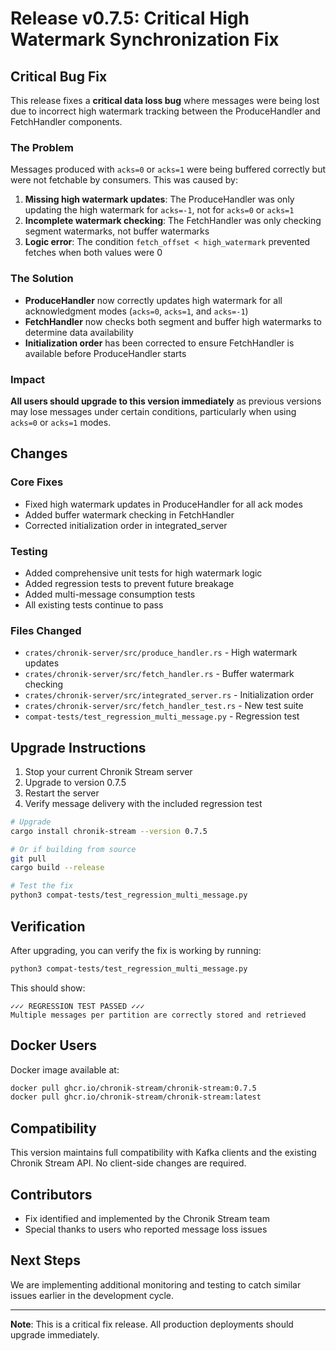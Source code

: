 # Release v0.7.5: Critical High Watermark Synchronization Fix

## Critical Bug Fix

This release fixes a **critical data loss bug** where messages were being lost due to incorrect high watermark tracking between the ProduceHandler and FetchHandler components.

### The Problem

Messages produced with `acks=0` or `acks=1` were being buffered correctly but were not fetchable by consumers. This was caused by:

1. **Missing high watermark updates**: The ProduceHandler was only updating the high watermark for `acks=-1`, not for `acks=0` or `acks=1`
2. **Incomplete watermark checking**: The FetchHandler was only checking segment watermarks, not buffer watermarks
3. **Logic error**: The condition `fetch_offset < high_watermark` prevented fetches when both values were 0

### The Solution

- **ProduceHandler** now correctly updates high watermark for all acknowledgment modes (`acks=0`, `acks=1`, and `acks=-1`)
- **FetchHandler** now checks both segment and buffer high watermarks to determine data availability
- **Initialization order** has been corrected to ensure FetchHandler is available before ProduceHandler starts

### Impact

**All users should upgrade to this version immediately** as previous versions may lose messages under certain conditions, particularly when using `acks=0` or `acks=1` modes.

## Changes

### Core Fixes
- Fixed high watermark updates in ProduceHandler for all ack modes
- Added buffer watermark checking in FetchHandler
- Corrected initialization order in integrated_server

### Testing
- Added comprehensive unit tests for high watermark logic
- Added regression tests to prevent future breakage
- Added multi-message consumption tests
- All existing tests continue to pass

### Files Changed
- `crates/chronik-server/src/produce_handler.rs` - High watermark updates
- `crates/chronik-server/src/fetch_handler.rs` - Buffer watermark checking
- `crates/chronik-server/src/integrated_server.rs` - Initialization order
- `crates/chronik-server/src/fetch_handler_test.rs` - New test suite
- `compat-tests/test_regression_multi_message.py` - Regression test

## Upgrade Instructions

1. Stop your current Chronik Stream server
2. Upgrade to version 0.7.5
3. Restart the server
4. Verify message delivery with the included regression test

```bash
# Upgrade
cargo install chronik-stream --version 0.7.5

# Or if building from source
git pull
cargo build --release

# Test the fix
python3 compat-tests/test_regression_multi_message.py
```

## Verification

After upgrading, you can verify the fix is working by running:

```bash
python3 compat-tests/test_regression_multi_message.py
```

This should show:
```
✓✓✓ REGRESSION TEST PASSED ✓✓✓
Multiple messages per partition are correctly stored and retrieved
```

## Docker Users

Docker image available at:
```bash
docker pull ghcr.io/chronik-stream/chronik-stream:0.7.5
docker pull ghcr.io/chronik-stream/chronik-stream:latest
```

## Compatibility

This version maintains full compatibility with Kafka clients and the existing Chronik Stream API. No client-side changes are required.

## Contributors

- Fix identified and implemented by the Chronik Stream team
- Special thanks to users who reported message loss issues

## Next Steps

We are implementing additional monitoring and testing to catch similar issues earlier in the development cycle.

---

**Note**: This is a critical fix release. All production deployments should upgrade immediately.